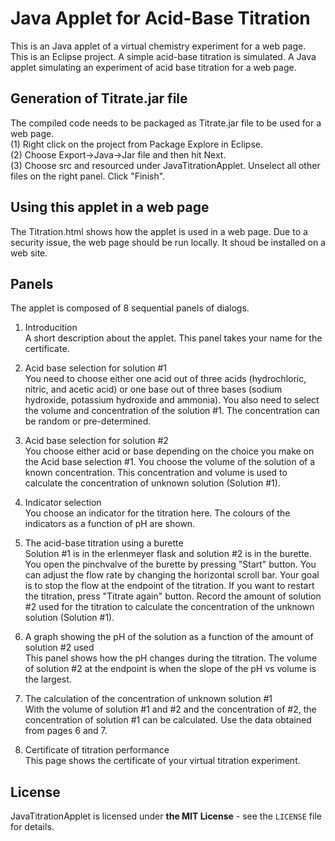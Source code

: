 # Java Applet for Acid-Base Titration
This is an Java applet of a virtual chemistry experiment for a web page. This is an Eclipse project. A simple acid-base titration is simulated.
A Java applet simulating an experiment of acid base titration for a web page. 

## Generation of Titrate.jar file
The compiled code needs to be packaged as Titrate.jar file to be used for a web page.<br>
(1) Right click on the project from Package Explore in Eclipse.<br>
(2) Choose Export->Java->Jar file and then hit Next.<br>
(3) Choose src and resourced under JavaTitrationApplet. Unselect all other files on the right panel. Click "Finish".

## Using this applet in a web page
The Titration.html shows how the applet is used in a web page. Due to a security issue, the web page should be run locally. It shoud be installed on a web site. 

## Panels
The applet is composed of 8 sequential panels of dialogs.
1. Introducition<br>
A short description about the applet. This panel takes your name for the certificate.

2. Acid base selection for solution #1<br>
You need to choose either one acid out of three acids (hydrochloric, nitric, and acetic acid) or one base out of three bases (sodium hydroxide, potassium hydroxide and ammonia). You also need to select the volume and concentration of the solution #1. The concentration can be random or pre-determined.


3. Acid base selection for solution #2<br>
You choose either acid or base depending on the choice you make on the Acid base selection #1. You choose the volume of the solution of a known concentration. This concentration and volume is used to
calculate the concentration of unknown solution (Solution #1).

4. Indicator selection<br>
You choose an indicator for the titration here. The colours of the indicators as a function of pH are shown.
  
5. The acid-base titration using a burette<br>
Solution #1 is in the erlenmeyer flask and solution #2 is in the burette. You open the pinchvalve of the burette by pressing "Start" button. You can adjust the flow rate by changing the horizontal scroll bar. Your goal is to stop the flow at the endpoint of the titration. If you want to restart the titration, press "Titrate again" button. Record the amount of solution #2 used for the titration to calculate the concentration of the unknown solution (Solution #1).

6. A graph showing the pH of the solution as a function of the amount of solution #2 used<br>
This panel shows how the pH changes during the titration. The volume of solution #2 at the endpoint is when the slope of the pH vs volume is the largest.

7. The calculation of the concentration of unknown solution #1<br>
With the volume of solution #1 and #2 and the concentration of #2, the concentration of solution #1 can be calculated. Use the data obtained from pages 6 and 7.  

8. Certificate of titration performance<br>
This page shows the certificate of your virtual titration experiment.
  
## License
JavaTitrationApplet is licensed under <B>the MIT License</B> - see the `LICENSE` file for details.
